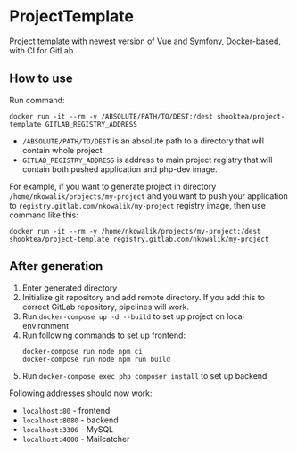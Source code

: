 # ProjectTemplate
Project template with newest version of Vue and Symfony, Docker-based, with CI for GitLab

## How to use

Run command:
```shell script
docker run -it --rm -v /ABSOLUTE/PATH/TO/DEST:/dest shooktea/project-template GITLAB_REGISTRY_ADDRESS
```

* `/ABSOLUTE/PATH/TO/DEST` is an absolute path to a directory that will contain whole project.
* `GITLAB_REGISTRY_ADDRESS` is address to main project registry that will contain both pushed application and php-dev image.

For example, if you want to generate project in directory `/home/nkowalik/projects/my-project` and you want to push
your application to `registry.gitlab.com/nkowalik/my-project` registry image, then use command like this:

```shell script
docker run -it --rm -v /home/nkowalik/projects/my-project:/dest shooktea/project-template registry.gitlab.com/nkowalik/my-project
```

## After generation

1. Enter generated directory
1. Initialize git repository and add remote directory. If you add this to correct GitLab repository, pipelines will work.
1. Run `docker-compose up -d --build` to set up project on local environment
1. Run following commands to set up frontend:
    ```shell script
    docker-compose run node npm ci
    docker-compose run node npm run build
    ```
1. Run `docker-compose exec php composer install` to set up backend

Following addresses should now work:
* `localhost:80` - frontend
* `localhost:8080` - backend
* `localhost:3306` - MySQL
* `localhost:4000` - Mailcatcher
